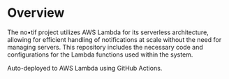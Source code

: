 # Overview

The no•tif project utilizes AWS Lambda for its serverless architecture, allowing for efficient handling of notifications at scale without the need for managing servers. This repository includes the necessary code and configurations for the Lambda functions used within the system.

Auto-deployed to AWS Lambda using GitHub Actions.
